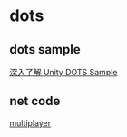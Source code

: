# dots

## dots sample

[深入了解 Unity DOTS Sample](https://zhuanlan.zhihu.com/p/110802975)

## net code

[multiplayer](https://github.com/Unity-Technologies/multiplayer)